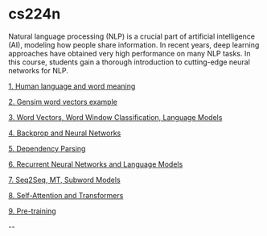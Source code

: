 # cs224n
Natural language processing (NLP) is a crucial part of artificial intelligence (AI), modeling how people share information. In recent years, deep learning approaches have obtained very high performance on many NLP tasks. In this course, students gain a thorough introduction to cutting-edge neural networks for NLP.

[1. Human language and word meaning](https://verymuchmorethanastronomically.tistory.com/23)

[2. Gensim word vectors example](https://verymuchmorethanastronomically.tistory.com/31)

[3. Word Vectors, Word Window Classification, Language Models](https://verymuchmorethanastronomically.tistory.com/32)

[4. Backprop and Neural Networks](https://verymuchmorethanastronomically.tistory.com/34)

[5. Dependency Parsing](https://verymuchmorethanastronomically.tistory.com/35)

[6. Recurrent Neural Networks and Language Models](https://verymuchmorethanastronomically.tistory.com/36)

[7. Seq2Seq, MT, Subword Models](https://verymuchmorethanastronomically.tistory.com/38)

[8. Self-Attention and Transformers](https://verymuchmorethanastronomically.tistory.com/41)

[9. Pre-training](https://verymuchmorethanastronomically.tistory.com/43)

--
